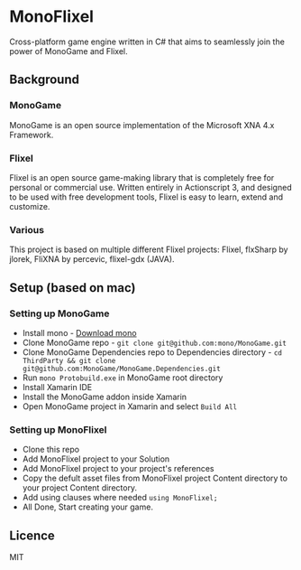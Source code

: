 # MonoFlixel

Cross-platform game engine written in C# that aims to seamlessly join the power of MonoGame and Flixel.


## Background

### MonoGame

MonoGame is an open source implementation of the Microsoft XNA 4.x Framework.

### Flixel

Flixel is an open source game-making library that is completely free for personal or commercial use. Written entirely in Actionscript 3, and designed to be used with free development tools, Flixel is easy to learn, extend and customize.

### Various

This project is based on multiple different Flixel projects: Flixel, flxSharp by jlorek, FliXNA by percevic, flixel-gdx (JAVA).


## Setup (based on mac)

### Setting up MonoGame

- Install mono - [Download mono](http://www.mono-project.com/docs/getting-started/install/mac/)
- Clone MonoGame repo - `git clone git@github.com:mono/MonoGame.git`
- Clone MonoGame Dependencies repo to Dependencies directory - `cd ThirdParty && git clone git@github.com:MonoGame/MonoGame.Dependencies.git`
- Run `mono Protobuild.exe` in MonoGame root directory
- Install Xamarin IDE
- Install the MonoGame addon inside Xamarin
- Open MonoGame project in Xamarin and select `Build All`

### Setting up MonoFlixel

- Clone this repo
- Add MonoFlixel project to your Solution
- Add MonoFlixel project to your project's references
- Copy the defult asset files from MonoFlixel project Content directory to your project Content directory.
- Add using clauses where needed `using MonoFlixel;`
- All Done, Start creating your game.

## Licence

MIT
